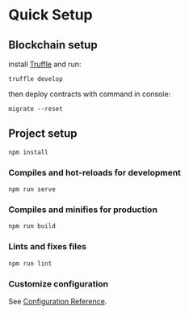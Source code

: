 # Quick Setup
## Blockchain setup
install [Truffle](https://www.trufflesuite.com/docs/truffle/getting-started/installation) and run:
```
truffle develop
```
then deploy contracts with command in console:
```
migrate --reset
```

## Project setup
```
npm install
```

### Compiles and hot-reloads for development
```
npm run serve
```

### Compiles and minifies for production
```
npm run build
```

### Lints and fixes files
```
npm run lint
```

### Customize configuration
See [Configuration Reference](https://cli.vuejs.org/config/).

